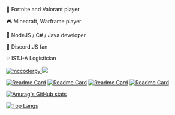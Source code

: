 🔫 Fortnite and Valorant player

🎮 Minecraft, Warframe player

💾 NodeJS / C# / Java developer

🔮 Discord.JS fan

💡 ISTJ-A Logistician

<a href="https://discord.com/users/593436735380127770"><img src="https://komarev.com/ghpvc/?username=Av32000&style=flat" alt=mccoderpy> <img src="https://dcbadge.vercel.app/api/shield/593436735380127770" /></a>

[![Readme Card](https://github-readme-stats.vercel.app/api/pin/?username=av32000&repo=Suggestions-Bot&theme=blueberry&bg_color=60,323232,151515)](https://github.com/Av32000/Suggestions-Bot) [![Readme Card](https://github-readme-stats.vercel.app/api/pin/?username=av32000&repo=YoutubeDownloader&theme=blueberry&bg_color=60,323232,151515)](https://github.com/Av32000/YoutubeDownloader) [![Readme Card](https://github-readme-stats.vercel.app/api/pin/?username=av32000&repo=CustomCsharpComponents&theme=blueberry&bg_color=60,323232,151515)](https://github.com/Av32000/CustomCsharpComponents) [![Readme Card](https://github-readme-stats.vercel.app/api/pin/?username=av32000&repo=VSTrad&theme=blueberry&bg_color=60,323232,151515)](https://github.com/Av32000/VSTrad)

[![Anurag's GitHub stats](https://github-readme-stats.vercel.app/api?username=av32000&hide=contribs,prs&show_icons=true&theme=blueberry&bg_color=60,323232,151515)](https://github.com/anuraghazra/github-readme-stats)

[![Top Langs](https://github-readme-stats.vercel.app/api/top-langs/?username=av32000&langs_count=8&hide=asp.net,hlsl,csharp&theme=blueberry&bg_color=60,323232,151515)](https://github.com/anuraghazra/github-readme-stats)


